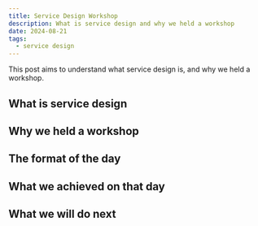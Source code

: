 ```yaml
---
title: Service Design Workshop
description: What is service design and why we held a workshop
date: 2024-08-21
tags:
  - service design
---
```


This post aims to understand what service design is, and why we held a workshop.

## What is service design

## Why we held a workshop

## The format of the day

## What we achieved on that day

## What we will do next
